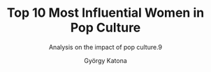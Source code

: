 ---
layout:     notebook
title:      Top 10 Most Influential Women in Pop Culture
author:     György Katona
tags: 		notebook python visualization movies tv
subtitle:   Analysis on the impact of pop culture.9
img_preview:	"img/sample_header.jpg"

notebookfilename:	naming_trends
visualworkflow:	false
draft:	true
---